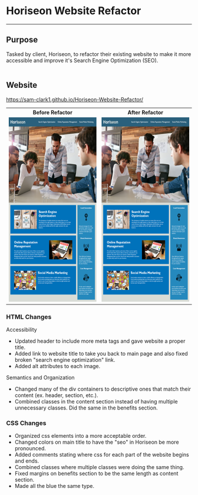 # Horiseon Website Refactor
------
## Purpose

Tasked by client, Horiseon, to refactor their existing website to make it more accessible and improve it's Search Engine Optimization (SEO). <br><br>

## Website
https://sam-clark1.github.io/Horiseon-Website-Refactor/

<table>
<tr>
    <th>Before Refactor</th>
    <th>After Refactor</th>
</tr>
<tr>
    <td>
        <img src="./assets/images/website-before.png" alt="website before refactoring" width=325px height=500px/>
    </td>
    <td>
        <img src="./assets/images/website-before.png" alt="website before refactoring" width=325px height=500px/>
    </td>
</tr>
</table>

### HTML Changes

Accessibility

- Updated header to include more meta tags and gave website a proper title.
- Added link to website title to take you back to main page and also fixed broken "search engine optimization" link. 
- Added alt attributes to each image.

Semantics and Organization

- Changed many of the div containers to descriptive ones that match their content (ex. header, section, etc.).
- Combined classes in the content section instead of having multiple unnecessary classes. Did the same in the benefits section. 

### CSS Changes

- Organized css elements into a more acceptable order. 
- Changed colors on main title to have the "seo" in Horiseon be more pronounced. 
- Added comments stating where css for each part of the website begins and ends. 
- Combined classes where multiple classes were doing the same thing.
- Fixed margins on benefits section to be the same length as content section. 
- Made all the blue the same type.

